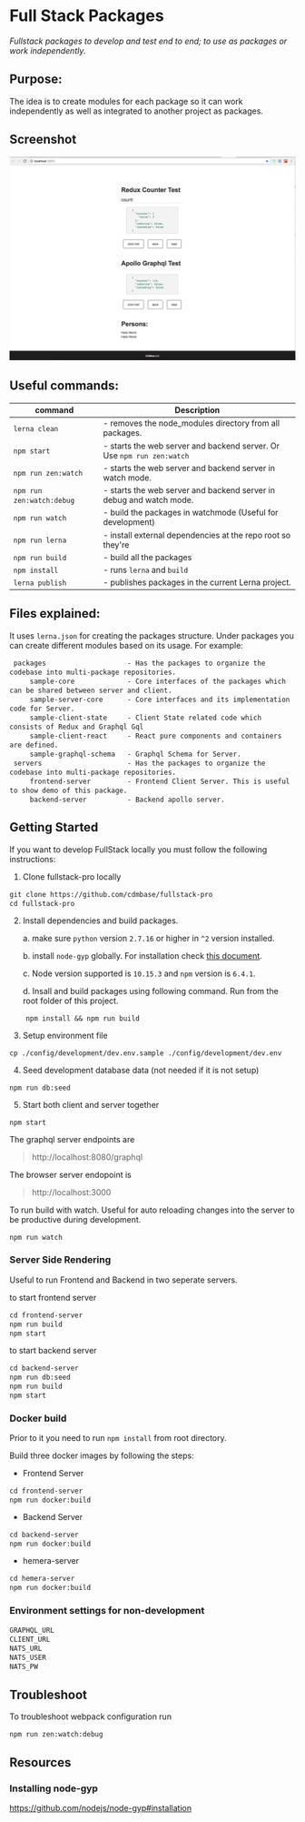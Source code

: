 # Full Stack Packages

*Fullstack packages to develop and test end to end; to use as packages or work independently.*

Purpose: 
---
The idea is to create modules for each package so it can work independently as well as integrated to another project as packages. 

## Screenshot
![screencast](./ScreenShot.png)


Useful commands:
---
|command|Description|
|--------------------------|-----------|    
|`lerna clean`|                 - removes the node_modules directory from all packages. |
|`npm start`|       - starts the web server and backend server. Or Use `npm run zen:watch`|
|`npm run zen:watch`|         - starts the web server and backend server in watch mode.|
|`npm run zen:watch:debug`|    - starts the web server and backend server in debug and watch mode.|
|`npm run watch`|               - build the packages in watchmode (Useful for development)|
|`npm run lerna`|               - install external dependencies at the repo root so they're |`lable to all packages.|
|`npm run build`|               - build all the packages|
|`npm install`|                - runs `lerna` and `build`|
|`lerna publish`|               - publishes packages in the current Lerna project. |

Files explained:
---    
It uses `lerna.json` for creating the packages structure. Under packages you can create different modules based on its usage. For example:

     packages                    - Has the packages to organize the codebase into multi-package repositories.
         sample-core             - Core interfaces of the packages which can be shared between server and client.
         sample-server-core      - Core interfaces and its implementation code for Server.   
         sample-client-state     - Client State related code which consists of Redux and Graphql Gql
         sample-client-react     - React pure components and containers are defined. 
         sample-graphql-schema   - Graphql Schema for Server.
     servers                     - Has the packages to organize the codebase into multi-package repositories.
         frontend-server         - Frontend Client Server. This is useful to show demo of this package.
         backend-server          - Backend apollo server. 
    

## Getting Started

If you want to develop FullStack locally you must follow the following instructions:

1. Clone fullstack-pro locally
```
git clone https://github.com/cdmbase/fullstack-pro
cd fullstack-pro
```
2. Install dependencies and build packages.

    a. make sure `python` version `2.7.16` or higher in `^2` version installed.

    b. install `node-gyp` globally. For installation check [this document](https://github.com/nodejs/node-gyp#installation).

    c. Node version supported is `10.15.3` and `npm` version is `6.4.1`.

    d. Insall and build packages using following command. Run from the root folder of this project.
```
    npm install && npm run build
```
    

3. Setup environment file
```
cp ./config/development/dev.env.sample ./config/development/dev.env
```
4. Seed development database data (not needed if it is not setup)
```
npm run db:seed
```
5. Start both client and server together
```
npm start
```
The graphql server endpoints are
>http://localhost:8080/graphql

The browser server endopoint is
>http://localhost:3000

To run build with watch. Useful for auto reloading changes into the server to be productive during development.
```
npm run watch
```
[lerna-clean]: https://github.com/lerna/lerna#clean

### Server Side Rendering
Useful to run Frontend and Backend in two seperate servers. 

to start frontend server
```
cd frontend-server
npm run build
npm start
```
to start backend server
```
cd backend-server
npm run db:seed
npm run build
npm start
```

### Docker build
Prior to it you need to run `npm install` from root directory.

Build three docker images by following the steps:
- Frontend Server
```
cd frontend-server
npm run docker:build
```
- Backend Server
```
cd backend-server
npm run docker:build
```
- hemera-server
```
cd hemera-server
npm run docker:build
```

### Environment settings for non-development
```
GRAPHQL_URL
CLIENT_URL
NATS_URL
NATS_USER
NATS_PW
```
## Troubleshoot
To troubleshoot webpack configuration run
```
npm run zen:watch:debug
```

## Resources
### Installing node-gyp
https://github.com/nodejs/node-gyp#installation
